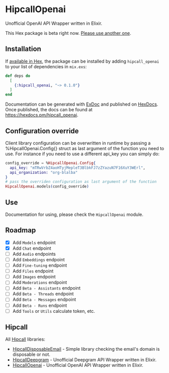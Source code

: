 # HipcallOpenai

Unofficial OpenAI API Wrapper written in Elixir.

This Hex package is beta right now. [Please use another one](https://hex.pm/packages?search=openai&sort=name).

## Installation

If [available in Hex](https://hex.pm/docs/publish), the package can be installed
by adding `hipcall_openai` to your list of dependencies in `mix.exs`:

```elixir
def deps do
  [
    {:hipcall_openai, "~> 0.1.0"}
  ]
end
```

Documentation can be generated with [ExDoc](https://github.com/elixir-lang/ex_doc)
and published on [HexDocs](https://hexdocs.pm). Once published, the docs can
be found at <https://hexdocs.pm/hipcall_openai>.

## Configuration override

Client library configuration can be overwritten in runtime by passing a %HipcallOpenai.Config{} 
struct as last argument of the function you need to use. For instance if you need to use a different 
api_key you can simply do:

```elixir
config_override = %HipcallOpenai.Config{
  api_key: "mTRwVrbZ4aoHTyjMepleT3BlbkFJ7zZYazuN7F16XuY3WErl",
  api_organization: "org-blalba"
}
# pass the overriden configuration as last argument of the function
HipcallOpenai.models(config_override)
```

## Use

Documentation for using, please check the `HipcallOpenai` module.

## Roadmap

- [x] Add `Models` endpoint
- [x] Add `Chat` endpoint
- [ ] Add `Audio` endpoints
- [ ] Add `Embeddings` endpoint
- [ ] Add `Fine-tuning` endpoint
- [ ] Add `Files` endpoint
- [ ] Add `Images` endpoint
- [ ] Add `Moderations` endpoint
- [ ] Add `Beta - Assistants` endpoint
- [ ] Add `Beta - Threads` endpoint
- [ ] Add `Beta - Messages` endpoint
- [ ] Add `Beta - Runs` endpoint
- [ ] Add `Tools` or `Utils` calculate token, etc. 

## Hipcall

All [Hipcall](https://www.hipcall.com/en-gb/) libraries:

- [HipcallDisposableEmail](https://github.com/hipcall/hipcall_disposable_email) - Simple library checking the email's domain is disposable or not.
- [HipcallDeepgram](https://github.com/hipcall/hipcall_deepgram) - Unofficial Deepgram API Wrapper written in Elixir.
- [HipcallOpenai](https://github.com/hipcall/hipcall_openai) - Unofficial OpenAI API Wrapper written in Elixir.